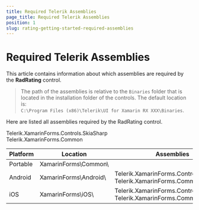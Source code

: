 ```yaml
---
title: Required Telerik Assemblies
page_title: Required Telerik Assemblies
position: 1
slug: rating-getting-started-required-assemblies
---
```


# Required Telerik Assemblies

This article contains information about which assemblies are required by the **RadRating** control.

> The path of the assemblies is relative to the `Binaries` folder that is located in the installation folder of the controls. The default location is:  
> `C:\Program Files (x86)\Telerik\UI for Xamarin RX XXX\Binaries`.

Here are listed all assemblies required by the RadRating control.

<table>
<thead>
<tr>
<th>Platform</th>
<th>Location</th>
<th>Assemblies</th>
</tr>
</thead>
<tr>
<td>Portable</td>
<td>XamarinForms\Common\</td>
<ttdh>Telerik.XamarinForms.Controls.SkiaSharp<br>Telerik.XamarinForms.Common</td>
</tr>
<tr>
<td>Android</td>
<td>XamarinForms\Android\</td>
<td>Telerik.XamarinForms.Controls.SkiaSharp<br>Telerik.XamarinForms.Common</td>
</tr>
<tr>
<td>iOS</td>
<td>XamarinForms\iOS\</td>
<td>Telerik.XamarinForms.Controls.SkiaSharp<br>Telerik.XamarinForms.Common</td>
</tr>
</table>